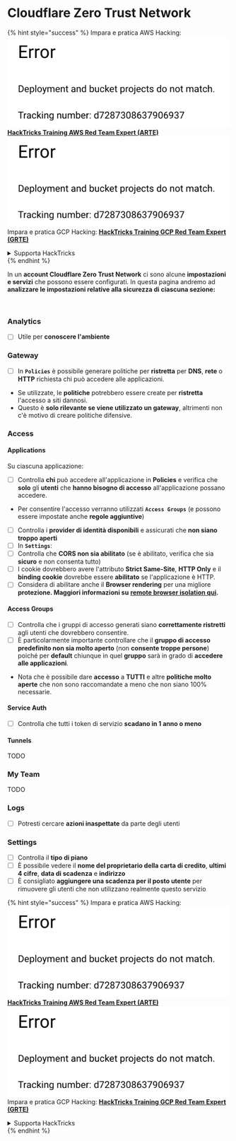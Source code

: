 # Cloudflare Zero Trust Network

{% hint style="success" %}
Impara e pratica AWS Hacking:<img src="../../.gitbook/assets/image (1) (1).png" alt="" data-size="line">[**HackTricks Training AWS Red Team Expert (ARTE)**](https://training.hacktricks.xyz/courses/arte)<img src="../../.gitbook/assets/image (1) (1).png" alt="" data-size="line">\
Impara e pratica GCP Hacking: <img src="../../.gitbook/assets/image (2).png" alt="" data-size="line">[**HackTricks Training GCP Red Team Expert (GRTE)**<img src="../../.gitbook/assets/image (2).png" alt="" data-size="line">](https://training.hacktricks.xyz/courses/grte)

<details>

<summary>Supporta HackTricks</summary>

* Controlla i [**piani di abbonamento**](https://github.com/sponsors/carlospolop)!
* **Unisciti al** 💬 [**gruppo Discord**](https://discord.gg/hRep4RUj7f) o al [**gruppo telegram**](https://t.me/peass) o **seguici** su **Twitter** 🐦 [**@hacktricks\_live**](https://twitter.com/hacktricks\_live)**.**
* **Condividi trucchi di hacking inviando PR ai** [**HackTricks**](https://github.com/carlospolop/hacktricks) e [**HackTricks Cloud**](https://github.com/carlospolop/hacktricks-cloud) repos su github.

</details>
{% endhint %}

In un **account Cloudflare Zero Trust Network** ci sono alcune **impostazioni e servizi** che possono essere configurati. In questa pagina andremo ad **analizzare le impostazioni relative alla sicurezza di ciascuna sezione:**

<figure><img src="../../.gitbook/assets/image (206).png" alt=""><figcaption></figcaption></figure>

### Analytics

* [ ] Utile per **conoscere l'ambiente**

### **Gateway**

* [ ] In **`Policies`** è possibile generare politiche per **ristretta** per **DNS**, **rete** o **HTTP** richiesta chi può accedere alle applicazioni.
* Se utilizzate, le **politiche** potrebbero essere create per **ristretta** l'accesso a siti dannosi.
* Questo è **solo rilevante se viene utilizzato un gateway**, altrimenti non c'è motivo di creare politiche difensive.

### Access

#### Applications

Su ciascuna applicazione:

* [ ] Controlla **chi** può accedere all'applicazione in **Policies** e verifica che **solo** gli **utenti** che **hanno bisogno di accesso** all'applicazione possano accedere.
* Per consentire l'accesso verranno utilizzati **`Access Groups`** (e possono essere impostate anche **regole aggiuntive**)
* [ ] Controlla i **provider di identità disponibili** e assicurati che **non siano troppo aperti**
* [ ] In **`Settings`**:
* [ ] Controlla che **CORS non sia abilitato** (se è abilitato, verifica che sia **sicuro** e non consenta tutto)
* [ ] I cookie dovrebbero avere l'attributo **Strict Same-Site**, **HTTP Only** e il **binding cookie** dovrebbe essere **abilitato** se l'applicazione è HTTP.
* [ ] Considera di abilitare anche il **Browser rendering** per una migliore **protezione. Maggiori informazioni su** [**remote browser isolation qui**](https://blog.cloudflare.com/cloudflare-and-remote-browser-isolation/)**.**

#### **Access Groups**

* [ ] Controlla che i gruppi di accesso generati siano **correttamente ristretti** agli utenti che dovrebbero consentire.
* [ ] È particolarmente importante controllare che il **gruppo di accesso predefinito non sia molto aperto** (non **consente troppe persone**) poiché per **default** chiunque in quel **gruppo** sarà in grado di **accedere alle applicazioni**.
* Nota che è possibile dare **accesso** a **TUTTI** e altre **politiche molto aperte** che non sono raccomandate a meno che non siano 100% necessarie.

#### Service Auth

* [ ] Controlla che tutti i token di servizio **scadano in 1 anno o meno**

#### Tunnels

TODO

### My Team

TODO

### Logs

* [ ] Potresti cercare **azioni inaspettate** da parte degli utenti

### Settings

* [ ] Controlla il **tipo di piano**
* [ ] È possibile vedere il **nome del proprietario della carta di credito**, **ultimi 4 cifre**, **data di scadenza** e **indirizzo**
* [ ] È consigliato **aggiungere una scadenza per il posto utente** per rimuovere gli utenti che non utilizzano realmente questo servizio

{% hint style="success" %}
Impara e pratica AWS Hacking:<img src="../../.gitbook/assets/image (1) (1).png" alt="" data-size="line">[**HackTricks Training AWS Red Team Expert (ARTE)**](https://training.hacktricks.xyz/courses/arte)<img src="../../.gitbook/assets/image (1) (1).png" alt="" data-size="line">\
Impara e pratica GCP Hacking: <img src="../../.gitbook/assets/image (2).png" alt="" data-size="line">[**HackTricks Training GCP Red Team Expert (GRTE)**<img src="../../.gitbook/assets/image (2).png" alt="" data-size="line">](https://training.hacktricks.xyz/courses/grte)

<details>

<summary>Supporta HackTricks</summary>

* Controlla i [**piani di abbonamento**](https://github.com/sponsors/carlospolop)!
* **Unisciti al** 💬 [**gruppo Discord**](https://discord.gg/hRep4RUj7f) o al [**gruppo telegram**](https://t.me/peass) o **seguici** su **Twitter** 🐦 [**@hacktricks\_live**](https://twitter.com/hacktricks\_live)**.**
* **Condividi trucchi di hacking inviando PR ai** [**HackTricks**](https://github.com/carlospolop/hacktricks) e [**HackTricks Cloud**](https://github.com/carlospolop/hacktricks-cloud) repos su github.

</details>
{% endhint %}
